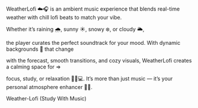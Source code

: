 WeatherLofi ☁️🎧 is an ambient music experience that blends real-time weather with chill lofi beats to match your vibe.

Whether it’s raining 🌧️, sunny ☀️, snowy ❄️, or cloudy 🌥️,

the player curates the perfect soundtrack for your mood. With dynamic backgrounds 🌆 that change

with the forecast, smooth transitions, and cozy visuals, WeatherLofi creates a calming space for =>

focus, study, or relaxation 🧘‍♀️💻. It’s more than just music — it’s your personal atmosphere enhancer 🌈🎶.

Weather-Lofi (Study With Music)
